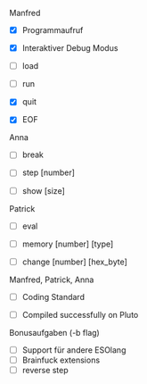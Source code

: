 Manfred
- [x] Programmaufruf
- [x] Interaktiver Debug Modus
- [ ] load <filename>
- [ ] run
- [x] quit
- [x] EOF


Anna
- [ ] break <program counter>
- [ ] step [number]
- [ ] show [size]


Patrick
- [ ] eval <brainfuckstring : maxlen = 80 >
- [ ] memory [number] [type]
- [ ] change [number] [hex_byte]



Manfred, Patrick, Anna
- [ ] Coding Standard
- [ ] Compiled successfully on Pluto



Bonusaufgaben (-b flag)
- [ ] Support für andere ESOlang
- [ ] Brainfuck extensions 
- [ ] reverse step
